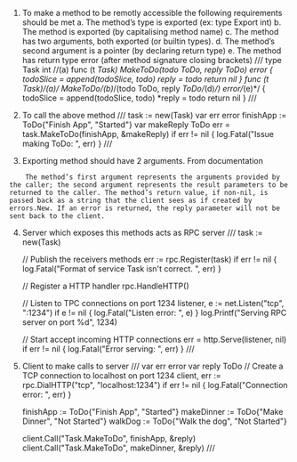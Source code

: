 1. To make a method to be remotly accessible the following requirements should be met
	a. The method’s type is exported (ex: type Export int)
	b. The method is exported (by capitalising method name)
	c. The method has two arguments, both exported (or builtin types).
	d. The method’s second argument is a pointer (by declaring return type)
	e. The method has return type error (after method signature closing brackets)
///
	type Task int //(a)
	func (t *Task) MakeToDo(todo ToDo, reply *ToDo) error {
		todoSlice = append(todoSlice, todo)
		*reply = todo
		return nil
	}
	func (t *Task)/*(a)*/ MakeToDo/*(b)*/(todo ToDo, reply *ToDo/*(d)*/) error/*(e)*/ {
		todoSlice = append(todoSlice, todo)
		*reply = todo
		return nil
	}
///

2. To call the above method
///
	task := new(Task)
	var err error
	finishApp := ToDo{"Finish App", "Started"}
	var makeReply ToDo
	err = task.MakeToDo(finishApp, &makeReply)
	if err != nil {
		log.Fatal("Issue making ToDo: ", err)
    }
///
3. Exporting method should have 2 arguments. From documentation
```
	The method’s first argument represents the arguments provided by the caller; the second argument represents the result parameters to be returned to the caller. The method’s return value, if non-nil, is passed back as a string that the client sees as if created by errors.New. If an error is returned, the reply parameter will not be sent back to the client.
```
4. Server which exposes this methods acts as RPC server
///
	task := new(Task)
	
	// Publish the receivers methods
	err := rpc.Register(task)
	if err != nil {
		log.Fatal("Format of service Task isn't correct. ", err)
	}
	
	// Register a HTTP handler
	rpc.HandleHTTP()
	
	// Listen to TPC connections on port 1234
	listener, e := net.Listen("tcp", ":1234")
	if e != nil {
		log.Fatal("Listen error: ", e)
	}
	log.Printf("Serving RPC server on port %d", 1234)
	
	// Start accept incoming HTTP connections
	err = http.Serve(listener, nil)
	if err != nil {
		log.Fatal("Error serving: ", err)
	}
///
5. Client to make calls to server
///
	var err error
	var reply ToDo
	// Create a TCP connection to localhost on port 1234
	client, err := rpc.DialHTTP("tcp", "localhost:1234")
	if err != nil {
		log.Fatal("Connection error: ", err)
	}

	finishApp := ToDo{"Finish App", "Started"}
	makeDinner := ToDo{"Make Dinner", "Not Started"}
	walkDog := ToDo{"Walk the dog", "Not Started"}

	client.Call("Task.MakeToDo", finishApp, &reply)
	client.Call("Task.MakeToDo", makeDinner, &reply)
///